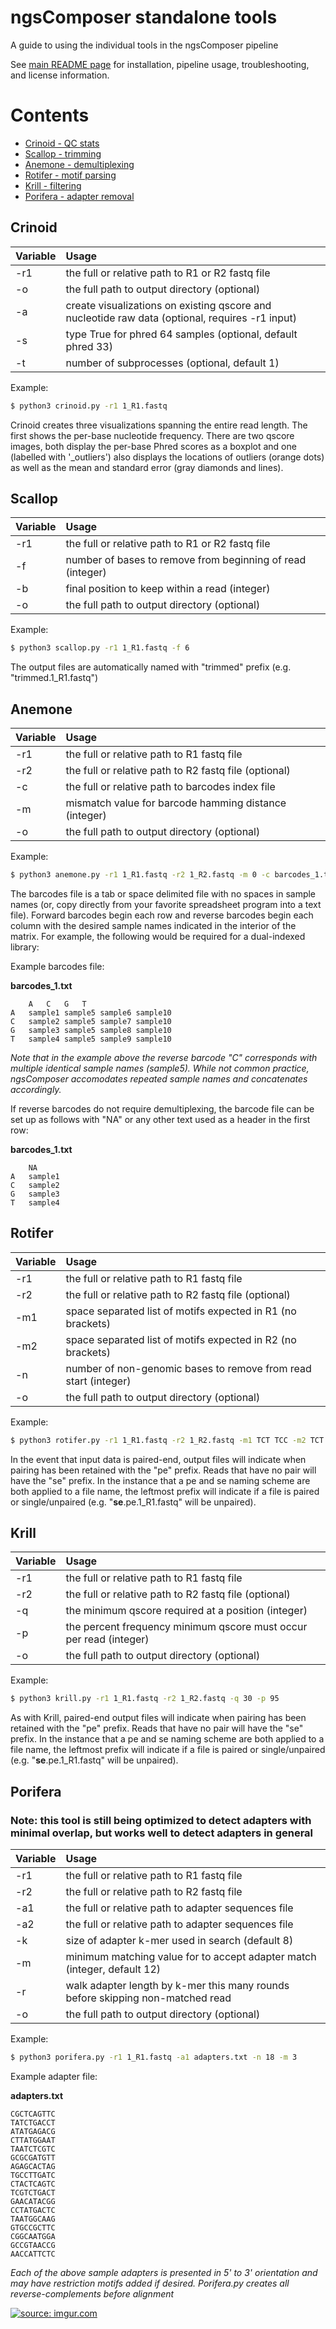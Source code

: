 # ngsComposer standalone tools

A guide to using the individual tools in the ngsComposer pipeline

See <a href="https://github.com/ryandkuster/composer/blob/master/README.md">main README page</a> for installation, pipeline usage, troubleshooting, and license information.

# Contents
- [Crinoid - QC stats](#crinoid)
- [Scallop - trimming](#scallop)
- [Anemone - demultiplexing](#anemone)
- [Rotifer - motif parsing](#rotifer)
- [Krill - filtering](#krill)
- [Porifera - adapter removal](#porifera)

## Crinoid

|Variable|Usage|
|:--|:--|
|-r1|the full or relative path to R1 or R2 fastq file|
|-o|the full path to output directory (optional)|
|-a|create visualizations on existing qscore and nucleotide raw data (optional, requires -r1 input)|
|-s|type True for phred 64 samples (optional, default phred 33)|
|-t|number of subprocesses (optional, default 1)|

Example:
```bash
$ python3 crinoid.py -r1 1_R1.fastq
```

Crinoid creates three visualizations spanning the entire read length. The first shows the per-base nucleotide frequency. There are two qscore images, both display the per-base Phred scores as a boxplot and one (labelled with '_outliers') also displays the locations of outliers (orange dots) as well as the mean and standard error (gray diamonds and lines).

## Scallop

|Variable|Usage|
|:--|:--|
|-r1|the full or relative path to R1 or R2 fastq file|
|-f|number of bases to remove from beginning of read (integer)|
|-b|final position to keep within a read (integer)|
|-o|the full path to output directory (optional)|

Example:
```bash
$ python3 scallop.py -r1 1_R1.fastq -f 6
```

The output files are automatically named with "trimmed" prefix (e.g. "trimmed.1_R1.fastq")

## Anemone

|Variable|Usage|
|:--|:--|
|-r1|the full or relative path to R1 fastq file|
|-r2|the full or relative path to R2 fastq file (optional)|
|-c|the full or relative path to barcodes index file|
|-m|mismatch value for barcode hamming distance (integer)|
|-o|the full path to output directory (optional)|


Example:
```bash
$ python3 anemone.py -r1 1_R1.fastq -r2 1_R2.fastq -m 0 -c barcodes_1.txt
```

The barcodes file is a tab or space delimited file with no spaces in sample names (or, copy directly from your favorite spreadsheet program into a text file). Forward barcodes begin each row and reverse barcodes begin each column with the desired sample names indicated in the interior of the matrix. For example, the following would be required for a dual-indexed library:

Example barcodes file:

**barcodes_1.txt**
```
	A	C	G	T
A	sample1	sample5	sample6	sample10
C	sample2	sample5	sample7	sample10
G	sample3	sample5	sample8	sample10
T	sample4	sample5	sample9	sample10
```
*Note that in the example above the reverse barcode "C" corresponds with multiple identical sample names (sample5). While not common practice, ngsComposer accomodates repeated sample names and concatenates accordingly.*

If reverse barcodes do not require demultiplexing, the barcode file can be set up as follows with "NA" or any other text used as a header in the first row:

**barcodes_1.txt**
```
	NA
A	sample1
C	sample2
G	sample3
T	sample4
```


## Rotifer

|Variable|Usage|
|:--|:--|
|-r1|the full or relative path to R1 fastq file|
|-r2|the full or relative path to R2 fastq file (optional)|
|-m1|space separated list of motifs expected in R1 (no brackets)|
|-m2|space separated list of motifs expected in R2 (no brackets)|
|-n|number of non-genomic bases to remove from read start (integer)|
|-o|the full path to output directory (optional)|

Example:
```bash
$ python3 rotifer.py -r1 1_R1.fastq -r2 1_R2.fastq -m1 TCT TCC -m2 TCT TCC
```

In the event that input data is paired-end, output files will indicate when pairing has been retained with the "pe" prefix. Reads that have no pair will have the "se" prefix. In the instance that a pe and se naming scheme are both applied to a file name, the leftmost prefix will indicate if a file is paired or single/unpaired (e.g. "**se**.pe.1_R1.fastq" will be unpaired).

## Krill

|Variable|Usage|
|:--|:--|
|-r1|the full or relative path to R1 fastq file|
|-r2|the full or relative path to R2 fastq file (optional)|
|-q|the minimum qscore required at a position (integer)|
|-p|the percent frequency minimum qscore must occur per read (integer)|
|-o|the full path to output directory (optional)|

Example:
```bash
$ python3 krill.py -r1 1_R1.fastq -r2 1_R2.fastq -q 30 -p 95
```

As with Krill, paired-end output files will indicate when pairing has been retained with the "pe" prefix. Reads that have no pair will have the "se" prefix. In the instance that a pe and se naming scheme are both applied to a file name, the leftmost prefix will indicate if a file is paired or single/unpaired (e.g. "**se**.pe.1_R1.fastq" will be unpaired).

## Porifera

### Note: this tool is still being optimized to detect adapters with minimal overlap, but works well to detect adapters in general

|Variable|Usage|
|:--|:--|
|-r1|the full or relative path to R1 fastq file|
|-r2|the full or relative path to R2 fastq file|
|-a1|the full or relative path to adapter sequences file|
|-a2|the full or relative path to adapter sequences file|
|-k|size of adapter k-mer used in search (default 8)|
|-m|minimum matching value for to accept adapter match (integer, default 12)|
|-r|walk adapter length by k-mer this many rounds before skipping non-matched read|
|-o|the full path to output directory (optional)|


Example:
```bash
$ python3 porifera.py -r1 1_R1.fastq -a1 adapters.txt -n 18 -m 3
```

Example adapter file:

**adapters.txt**
```
CGCTCAGTTC
TATCTGACCT
ATATGAGACG
CTTATGGAAT
TAATCTCGTC
GCGCGATGTT
AGAGCACTAG
TGCCTTGATC
CTACTCAGTC
TCGTCTGACT
GAACATACGG
CCTATGACTC
TAATGGCAAG
GTGCCGCTTC
CGGCAATGGA
GCCGTAACCG
AACCATTCTC 
```
*Each of the above sample adapters is presented in 5' to 3' orientation and may have restriction motifs added if desired. Porifera.py creates all reverse-complements before alignment*

<a href="https://imgur.com/uQ0kCRk"><img src="https://i.imgur.com/uQ0kCRk.png" title="source: imgur.com" /></a>
